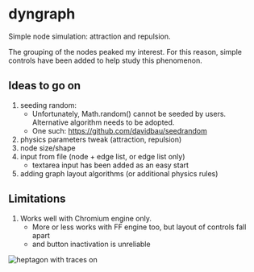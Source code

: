 # dyngraph

Simple node simulation: attraction and repulsion.

The grouping of the nodes peaked my interest. For this reason, simple controls have been added to help study this phenomenon.

## Ideas to go on

1. seeding random:
      * Unfortunately, Math.random() cannot be seeded by users. Alternative algorithm needs to be adopted.
      * One such: https://github.com/davidbau/seedrandom
2. physics parameters tweak (attraction, repulsion)
3. node size/shape
4. input from file (node + edge list, or edge list only)
     * textarea input has been added as an easy start 
5. adding graph layout algorithms (or additional physics rules)

## Limitations ##

1. Works well with Chromium engine only.
     * More or less works with FF engine too, but layout of controls fall apart
     * and button inactivation is unreliable

![heptagon with traces on](https://github.com/tiborh/dyngraph/blob/master/img/heptagon_trace.png?raw=true)
